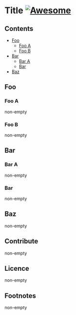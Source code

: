 # Title [![Awesome](https://awesome.re/badge.svg)](https://awesome.re)

## Contents

- [Foo](#foo)
  - [Foo A](#foo-a)
  - [Foo B](#foo-b)
- [Bar](#bar)
  - [Bar A](#bar-a)
  - [Bar](#bar-1)
- [Baz](#baz)

## Foo

### Foo A

non-empty

### Foo B

non-empty

## Bar

### Bar A

non-empty

### Bar

non-empty

## Baz

non-empty

## Contribute

non-empty

## Licence

non-empty

## Footnotes

non-empty
